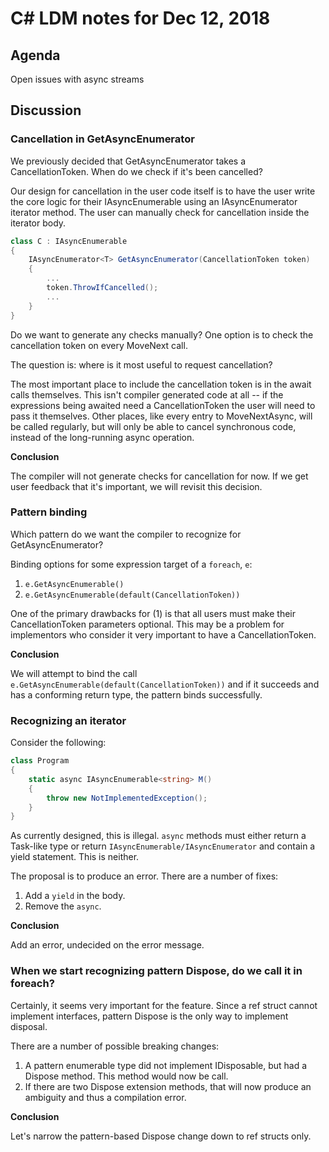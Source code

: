 
# C# LDM notes for Dec 12, 2018

## Agenda

Open issues with async streams

## Discussion

### Cancellation in GetAsyncEnumerator

We previously decided that GetAsyncEnumerator takes a CancellationToken.
When do we check if it's been cancelled?

Our design for cancellation in the user code itself is to have the user
write the core logic for their IAsyncEnumerable using an IAsyncEnumerator
iterator method. The user can manually check for cancellation inside the
iterator body.

```C#
class C : IAsyncEnumerable
{
    IAsyncEnumerator<T> GetAsyncEnumerator(CancellationToken token)
    {
        ...
        token.ThrowIfCancelled();
        ...
    }
}
```

Do we want to generate any checks manually? One option is to check the
cancellation token on every MoveNext call.

The question is: where is it most useful to request cancellation?

The most important place to include the cancellation token is in the await
calls themselves. This isn't compiler generated code at all -- if the
expressions being awaited need a CancellationToken the user will need to
pass it themselves. Other places, like every entry to MoveNextAsync, will
be called regularly, but will only be able to cancel synchronous code,
instead of the long-running async operation.

**Conclusion**

The compiler will not generate checks for cancellation for now. If we
get user feedback that it's important, we will revisit this decision.

### Pattern binding

Which pattern do we want the compiler to recognize for GetAsyncEnumerator?

Binding options for some expression target of a `foreach`, `e`:

1. `e.GetAsyncEnumerable()`
2. `e.GetAsyncEnumerable(default(CancellationToken))`

One of the primary drawbacks for (1) is that all users must make their
CancellationToken parameters optional. This may be a problem for implementors
who consider it very important to have a CancellationToken.

**Conclusion**

We will attempt to bind the call
`e.GetAsyncEnumerable(default(CancellationToken))` and if it succeeds and has
a conforming return type, the pattern binds successfully.

### Recognizing an iterator

Consider the following:

```C#
class Program
{
    static async IAsyncEnumerable<string> M()
    {
        throw new NotImplementedException();
    }
}
```

As currently designed, this is illegal. `async` methods must either return
a Task-like type or return `IAsyncEnumerable/IAsyncEnumerator` and contain
a yield statement. This is neither.

The proposal is to produce an error. There are a number of fixes:

1. Add a `yield` in the body.
2. Remove the `async`.

**Conclusion**

Add an error, undecided on the error message.


### When we start recognizing pattern Dispose, do we call it in foreach?

Certainly, it seems very important for the feature. Since a ref struct
cannot implement interfaces, pattern Dispose is the only way to implement
disposal.

There are a number of possible breaking changes:

1. A pattern enumerable type did not implement IDisposable, but had a
   Dispose method. This method would now be call.
2. If there are two Dispose extension methods, that will now produce
   an ambiguity and thus a compilation error.

**Conclusion**

Let's narrow the pattern-based Dispose change down to ref structs only. 